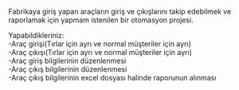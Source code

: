 Fabrikaya giriş yapan araçların giriş ve çıkışlarını takip edebilmek ve raporlamak için yapmam istenilen bir otomasyon projesi.

Yapabildikleriniz: <br>
-Araç girişi(Tırlar için ayrı ve normal müşteriler için ayrı) <br>
-Araç çıkışı(Tırlar için ayrı ve normal müşteriler için ayrı) <br>
-Araç giriş bilgilerinin düzenlenmesi <br>
-Araç çıkış bilgilerinin düzenlenmesi <br>
-Araç çıkış bilgilerinin excel dosyası halinde raporunun alınması <br>
